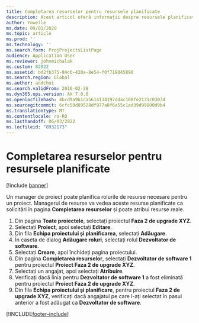 ```yaml
---
title: Completarea resurselor pentru resursele planificate
description: Acest articol oferă informații despre resursele planificate pentru un proiect.
author: Yowelle
ms.date: 09/01/2020
ms.topic: article
ms.prod: ''
ms.technology: ''
ms.search.form: ProjProjectsListPage
audience: Application User
ms.reviewer: johnmichalak
ms.custom: 82022
ms.assetid: bd2fb375-84c6-428a-8e54-f0f719045898
ms.search.region: Global
ms.author: andchoi
ms.search.validFrom: 2016-02-28
ms.dyn365.ops.version: AX 7.0.0
ms.openlocfilehash: 4bcd9a9b1ca5614134197ddac100fe2131c03034
ms.sourcegitcommit: 6cfc50d89528df977a8f6a55c1ad39d99800d9b4
ms.translationtype: MT
ms.contentlocale: ro-RO
ms.lasthandoff: 06/03/2022
ms.locfileid: "8932173"
---
```

# <a name="resource-fulfillment-for-planned-resources"></a>Completarea resurselor pentru resursele planificate

[!include [banner](../includes/banner.md)]

Un manager de proiect poate planifica rolurile de resurse necesare pentru un proiect. Managerul de resurse va vedea aceste resurse planificate ca solicitări în pagina **Completarea resurselor** și poate atribui resurse reale.

1. Din pagina **Toate proiectele**, selectați proiectul **Faza 2 de upgrade XYZ**.
2. Selectați **Proiect**, apoi selectați **Editare**.
3. Din fila **Echipa proiectului și planificarea**, selectați **Adăugare**.
4. În caseta de dialog **Adăugare roluri**, selectați rolul **Dezvoltator de software**.
5. Selectați **Creare**, apoi închideți pagina proiectului.
6. Din pagina **Completarea resurselor**, selectați **Dezvoltator de software 1** pentru proiectul **Proiect Faza 2 de upgrade XYZ**.
7. Selectați un angajat, apoi selectați **Atribuire**.
8. Verificați dacă linia pentru **Dezvoltator de software 1** a fost eliminată pentru proiectul **Proiect Faza 2 de upgrade XYZ**.
9. Din fila **Echipa proiectului și planificare**, pentru proiectul **Faza 2 de upgrade XYZ**, verificați dacă angajatul pe care l-ați selectat în pasul anterior a fost adăugat ca **Dezvoltator de software**.


[!INCLUDE[footer-include](../includes/footer-banner.md)]